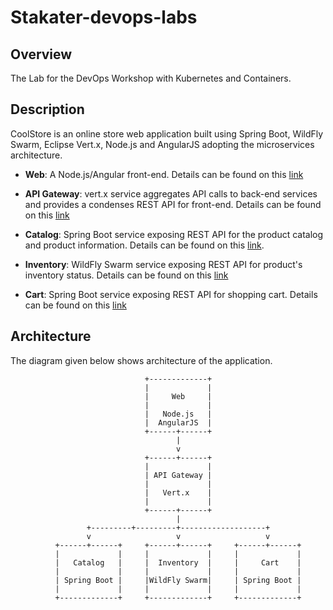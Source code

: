 # Stakater-devops-labs

## Overview

The Lab for the DevOps Workshop with Kubernetes and Containers.

## Description

CoolStore is an online store web application built using Spring Boot, WildFly Swarm, Eclipse Vert.x, Node.js and AngularJS adopting the microservices architecture.

* **Web**: A Node.js/Angular front-end. Details can be found on this [link](docs/web.md)

* **API Gateway**: vert.x service aggregates API calls to back-end services and provides a condenses REST API for front-end. Details can be found on this [link](docs/gateway.md)

* **Catalog**: Spring Boot service exposing REST API for the product catalog and product information. Details can be found on this [link](docs/catalog.md).

* **Inventory**: WildFly Swarm service exposing REST API for product's inventory status. Details can be found on this [link](docs/inventory.md)

* **Cart**: Spring Boot service exposing REST API for shopping cart. Details can be found on this [link](docs/cart.md)

## Architecture

The diagram given below shows architecture of the application.

```text
                              +-------------+
                              |             |
                              |     Web     |
                              |             |
                              |   Node.js   |
                              |  AngularJS  |
                              +------+------+
                                     |
                                     v
                              +------+------+
                              |             |
                              | API Gateway |
                              |             |
                              |   Vert.x    |
                              |             |
                              +------+------+
                                     |
                 +---------+---------+-------------------+
                 v                   v                   v
          +------+------+     +------+------+     +------+------+
          |             |     |             |     |             |
          |   Catalog   |     |  Inventory  |     |     Cart    |
          |             |     |             |     |             |
          | Spring Boot |     |WildFly Swarm|     | Spring Boot |
          |             |     |             |     |             |
          +-------------+     +-------------+     +-------------+
```
